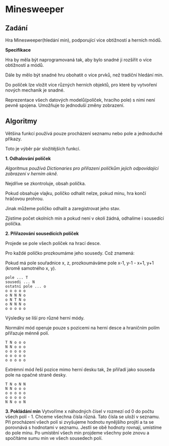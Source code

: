 Minesweeper
==========

Zadání
--------
Hra Minesweeper(hledání min), podporující více obtížností a herních módů.

**Specifikace**

Hra by měla být naprogramovaná tak, aby bylo snadné ji rozšířit o více obtížností a módů.

Dále by mělo být snadné hru obohatit o více prvků, než tradiční hledání min.

Do políček lze vložit více různých herních objektů, pro které by vytvoření nových mechanik je snadné.

Reprezentace všech datových modelů(políček, hracího pole) s nimi není pevně spojena. Umožňuje to jednoduší změny zobrazení.


Algoritmy
------
Většina funkcí používá pouze procházení seznamu nebo pole a jednoduché příkazy.

Toto je výběr pár složitějších funkcí.


**1. Odhalování políček**

*Algoritmus používá Dictionaries pro přiřazení políčkům jejich odpovídající zobrazení v herním okně.*

Nejdříve se zkontroluje, obsah políčka.

Pokud obsahuje vlajku, políčko odhalit nelze, pokud minu, hra končí hráčovou prohrou.

Jinak můžeme políčko odhalit a zaregistrovat jeho stav.

Zjistíme počet okolních min a pokud není v okolí žádná, odhalíme i sousedící políčka.


**2. Přiřazování sousedících políček**

Projede se pole všech políček na hrací desce.

Pro každé políčko prozkoumáme jeho sousedy. Což znamená:

Pokud má pole souřadnice x, z, prozkoumáváme pole x-1, y-1 - x+1, y+1 (kromě samotného x, y).

```
pole ... T
sousedi ... N
ostatní pole ... o
o o o o o
o N N N o
o N T N o
o N N N o
o o o o o
```

Výsledky se liší pro různé herní módy.

Normální mód operuje pouze s pozicemi na herní desce a hraničním polím přiřazuje ménně polí.

```
T N o o o
N N o o o
o o o o o
o o o o o
o o o o o
```

Extrémní mód řeší pozice mimo herní desku tak, že přiřadí jako souseda pole na opačné straně desky.

```
T N o N N
N N o o o
o o o o o
o o o o o
N N o o N
```


**3. Pokládání min**
Vytvoříme x náhodných čísel v rozmezí od 0 do počtu všech polí - 1. Chceme všechna čísla různá.
Tato čísla se uloží v seznamu.
Při procházení všech polí si zvyšujeme hodnotu nynějšího projití a ta se porovnává s hodnotami v seznamu.
Jestli se obě hodnoty rovnají, umístíme do pole minu.
Po umístění všech min projdeme všechny pole znovu a spočítáme sumu min ve všech sousedech polí.
